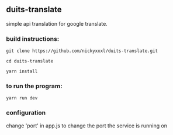 ## duits-translate
simple api translation for google translate.

### build instructions:
`git clone https://github.com/nickyxxxl/duits-translate.git`

`cd duits-translate`

`yarn install`

### to run the program:
`yarn run dev`

### configuration
change 'port' in app.js to change the port the service is running on
